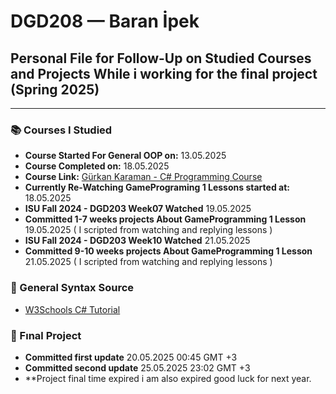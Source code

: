 # DGD208 — Baran İpek

## Personal File for Follow-Up on Studied Courses and Projects While i working for the final project (Spring 2025)

---

### 📚 Courses I Studied


- **Course Started For General OOP on:** 13.05.2025 
- **Course Completed on:** 18.05.2025  
- **Course Link:** [Gürkan Karaman - C# Programming Course](https://www.youtube.com/watch?v=45avhkGuXIE&list=PLa6kneNR-u-3MDmvdsRhLHYQ6fnCiqywb&index=1&ab_channel=GurkanKaraman)
- **Currently Re-Watching GamePrograming 1 Lessons started at:** 18.05.2025
- **ISU Fall 2024 - DGD203 Week07 Watched** 19.05.2025
- **Committed 1-7 weeks projects About GameProgramming 1 Lesson** 19.05.2025
( I scripted from watching and replying lessons )
- **ISU Fall 2024 - DGD203 Week10 Watched** 21.05.2025
- **Committed 9-10 weeks projects About GameProgramming 1 Lesson** 21.05.2025
( I scripted from watching and replying lessons )

 
### 📖 General Syntax Source

- [W3Schools C# Tutorial](https://www.w3schools.com/cs/index.php)


### 💾 Fınal Project

- **Committed first update** 20.05.2025 00:45 GMT +3
- **Committed second update** 25.05.2025 23:02 GMT +3
- **Project final time expired i am also expired good luck for next year.
